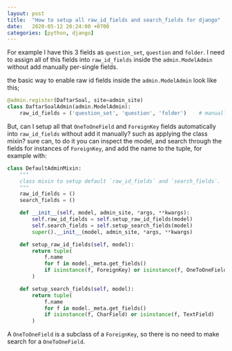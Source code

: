 ```yaml
---
layout: post
title:  "How to setup all raw_id_fields and search_fields for django"
date:   2020-05-12 20:24:00 +0700
categories: [python, django]
---
```


For example I have this 3 fields as `question_set`, `question` and `folder`.
I need to assign all of this fields into `raw_id_fields` inside the `admin.ModelAdmin` without add manually per-single fields.

the basic way to enable raw id fields inside the `admin.ModelAdmin` look like this;


```python
@admin.register(DaftarSoal, site=admin_site)
class DaftarSoalAdmin(admin.ModelAdmin):
    raw_id_fields = ('question_set', 'question', 'folder')    # manually
```

But, can I setup all that `OneToOneField` and `ForeignKey` fields automatically into `raw_id_fields` without add it manually?
such as applying the class mixin? sure can, to do it you can inspect the model,
and search through the fields for instances of `ForeignKey`,
and add the name to the tuple, for example with:


```python
class DefaultAdminMixin:
    """
    class mixin to setup default `raw_id_fields` and `search_fields`.
    """
    raw_id_fields = ()
    search_fields = ()

    def __init__(self, model, admin_site, *args, **kwargs):
        self.raw_id_fields = self.setup_raw_id_fields(model)
        self.search_fields = self.setup_search_fields(model)
        super().__init__(model, admin_site, *args, **kwargs)

    def setup_raw_id_fields(self, model):
        return tuple(
            f.name
            for f in model._meta.get_fields()
            if isinstance(f, ForeignKey) or isinstance(f, OneToOneField)
        )

    def setup_search_fields(self, model):
        return tuple(
            f.name
            for f in model._meta.get_fields()
            if isinstance(f, CharField) or isinstance(f, TextField)
        )
```


A `OneToOneField` is a subclass of a `ForeignKey`, so there is no need to make search for a `OneToOneField`.
